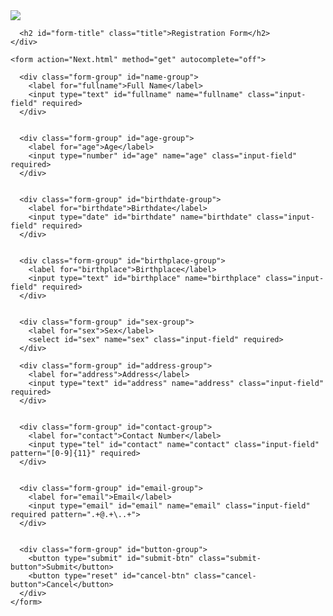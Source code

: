 <!DOCTYPE html>
<html lang="en">
<head>
  <meta charset="UTF-8">
  <meta name="viewport" content="width=device-width, initial-scale=1.0">
  <title>Registration Form</title>
    
  <link rel="stylesheet" href="style.css">
</head>
<body>
  <div id="container" class="form-container">
    <div class="header-container">
      <div class="logo-container">
        <img src="logo.jpg.jpg"
      </div>
          
          
      <h2 id="form-title" class="title">Registration Form</h2>
    </div>

    <form action="Next.html" method="get" autocomplete="off">

      <div class="form-group" id="name-group">
        <label for="fullname">Full Name</label>
        <input type="text" id="fullname" name="fullname" class="input-field" required>
      </div>


      <div class="form-group" id="age-group">
        <label for="age">Age</label>
        <input type="number" id="age" name="age" class="input-field" required>
      </div>


      <div class="form-group" id="birthdate-group">
        <label for="birthdate">Birthdate</label>
        <input type="date" id="birthdate" name="birthdate" class="input-field" required>
      </div>


      <div class="form-group" id="birthplace-group">
        <label for="birthplace">Birthplace</label>
        <input type="text" id="birthplace" name="birthplace" class="input-field" required>
      </div>


      <div class="form-group" id="sex-group">
        <label for="sex">Sex</label>
        <select id="sex" name="sex" class="input-field" required>
      </div>

      <div class="form-group" id="address-group">
        <label for="address">Address</label>
        <input type="text" id="address" name="address" class="input-field" required>
      </div>


      <div class="form-group" id="contact-group">
        <label for="contact">Contact Number</label>
        <input type="tel" id="contact" name="contact" class="input-field" pattern="[0-9]{11}" required>
      </div>


      <div class="form-group" id="email-group">
        <label for="email">Email</label>
        <input type="email" id="email" name="email" class="input-field" required pattern=".+@.+\..+">
      </div>


      <div class="form-group" id="button-group">
        <button type="submit" id="submit-btn" class="submit-button">Submit</button>
        <button type="reset" id="cancel-btn" class="cancel-button">Cancel</button>
      </div>
    </form>
  </div>
</body>
</html>
